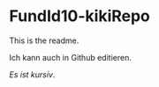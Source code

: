 FundId10-kikiRepo
=================
This is the readme.

Ich kann auch in Github editieren.

*Es ist kursiv*.
